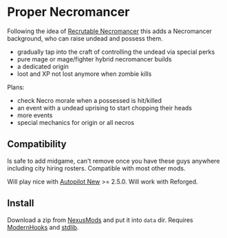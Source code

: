 # Proper Necromancer

Following the idea of [Recrutable Necromancer](old) this adds a Necromancer background, who can raise undead and possess them.

- gradually tap into the craft of controlling the undead via special perks
- pure mage or mage/fighter hybrid necromancer builds
- a dedicated origin
- loot and XP not lost anymore when zombie kills

Plans:

- check Necro morale when a possessed is hit/killed
- an event with a undead uprising to start chopping their heads
- more events
- special mechanics for origin or all necros


## Compatibility

Is safe to add midgame, can't remove once you have these guys anywhere including city hiring rosters. Compatible with most other mods.

Will play nice with [Autopilot New][autopilot] >= 2.5.0. Will work with Reforged.


## Install

Download a zip from [NexusMods][] and put it into `data` dir. Requires [ModernHooks][] and [stdlib][].


[NexusMods]: https://www.nexusmods.com/battlebrothers/mods/775
[ModernHooks]: https://www.nexusmods.com/battlebrothers/mods/685
[modhooks]: https://www.nexusmods.com/battlebrothers/mods/42
[stdlib]: https://www.nexusmods.com/battlebrothers/mods/676

[old]: https://www.nexusmods.com/battlebrothers/mods/32
[autopilot]: https://www.nexusmods.com/battlebrothers/mods/675
